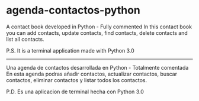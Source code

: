 # agenda-contactos-python

A contact book developed in Python - Fully commented
In this contact book you can add contacts, update contacts, find contacts, delete contacts and list all contacts.

P.S. It is a terminal application made with Python 3.0

-------------------------------------------------------------------

Una agenda de contactos desarrollada en Python - Totalmente comentada
En esta agenda podras añadir contactos, actualizar contactos, buscar contactos, eliminar contactos y listar todos los contactos.

P.D. Es una aplicacion de terminal hecha con Python 3.0
